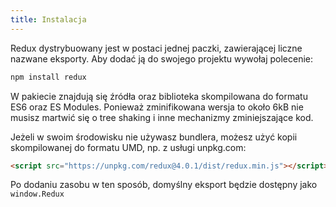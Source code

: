 ```yaml
---
title: Instalacja
---
```


Redux dystrybuowany jest w postaci jednej paczki, zawierającej liczne nazwane eksporty. Aby dodać ją do swojego projektu wywołaj polecenie:

```bash
npm install redux
```

W pakiecie znajdują się źródła oraz biblioteka skompilowana do formatu ES6 oraz ES Modules. Ponieważ zminifikowana wersja to około 6kB nie musisz martwić się o tree shaking i inne mechanizmy zminiejszające kod.

Jeżeli w swoim środowisku nie używasz bundlera, możesz użyć kopii skompilowanej do formatu UMD, np. z usługi unpkg.com:

```html
<script src="https://unpkg.com/redux@4.0.1/dist/redux.min.js"></script>
```

Po dodaniu zasobu w ten sposób, domyślny eksport będzie dostępny jako `window.Redux`